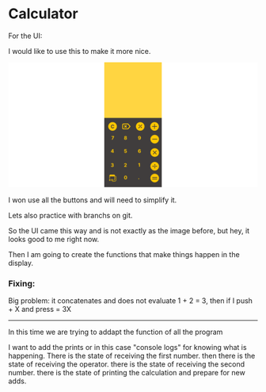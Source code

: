 # Calculator

For the UI:

I would like to use this to make it more nice.

![Calculator UI](./img/calcu.png)

I won use all the buttons and will need to simplify it.

Lets also practice with branchs on git.

So the UI came this way and is not exactly as the image before, but hey, it looks good to me right now.

Then I am going to create the functions that make things happen in the display.

### Fixing:

Big problem: it concatenates and does not evaluate
1 + 2 = 3, then if I push + X and press = 3X

---

In this time we are trying to addapt the function of all the program

I want to add the prints or in this case "console logs" for knowing what is happening.
There is the state of receiving the first number.
then there is the state of receiving the operator.
there is the state of receiving the second number.
there is the state of printing the calculation and prepare for new adds.